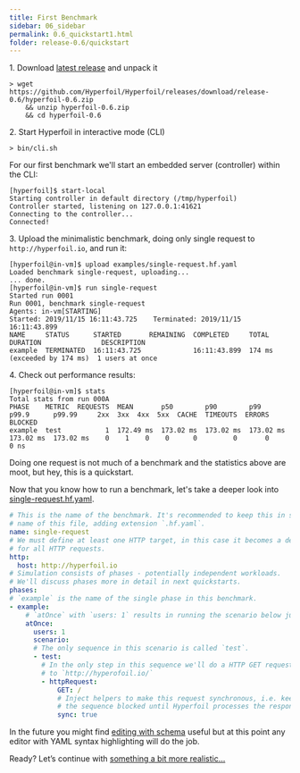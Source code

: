 ```yaml
---
title: First Benchmark
sidebar: 06_sidebar
permalink: 0.6_quickstart1.html
folder: release-0.6/quickstart
---
```


<span>1.</span> Download [latest release](https://github.com/Hyperfoil/Hyperfoil/releases/latest) and unpack it

```
> wget https://github.com/Hyperfoil/Hyperfoil/releases/download/release-0.6/hyperfoil-0.6.zip
    && unzip hyperfoil-0.6.zip
    && cd hyperfoil-0.6
```


<span>2.</span> Start Hyperfoil in interactive mode (CLI)

```
> bin/cli.sh
```

For our first benchmark we'll start an embedded server (controller) within the CLI:

```
[hyperfoil]$ start-local
Starting controller in default directory (/tmp/hyperfoil)
Controller started, listening on 127.0.0.1:41621
Connecting to the controller...
Connected!
```

<span>3.</span> Upload the minimalistic benchmark, doing only single request to `http://hyperfoil.io`, and run it:


```
[hyperfoil@in-vm]$ upload examples/single-request.hf.yaml
Loaded benchmark single-request, uploading...
... done.
[hyperfoil@in-vm]$ run single-request
Started run 0001
Run 0001, benchmark single-request
Agents: in-vm[STARTING]
Started: 2019/11/15 16:11:43.725    Terminated: 2019/11/15 16:11:43.899
NAME     STATUS      STARTED       REMAINING  COMPLETED     TOTAL DURATION               DESCRIPTION
example  TERMINATED  16:11:43.725             16:11:43.899  174 ms (exceeded by 174 ms)  1 users at once
```

<span>4.</span> Check out performance results:

```
[hyperfoil@in-vm]$ stats
Total stats from run 000A
PHASE    METRIC  REQUESTS  MEAN       p50        p90        p99        p99.9      p99.99     2xx  3xx  4xx  5xx  CACHE  TIMEOUTS  ERRORS  BLOCKED
example  test           1  172.49 ms  173.02 ms  173.02 ms  173.02 ms  173.02 ms  173.02 ms    0    1    0    0      0         0       0       0 ns
```

Doing one request is not much of a benchmark and the statistics above are moot, but hey, this is a quickstart.

Now that you know how to run a benchmark, let's take a deeper look into [single-request.hf.yaml](https://github.com/Hyperfoil/Hyperfoil/blob/release-0.6/distribution/src/main/resources/examples/single-request.hf.yaml).

```yaml
# This is the name of the benchmark. It's recommended to keep this in sync with
# name of this file, adding extension `.hf.yaml`.
name: single-request
# We must define at least one HTTP target, in this case it becomes a default
# for all HTTP requests.
http:
  host: http://hyperfoil.io
# Simulation consists of phases - potentially independent workloads.
# We'll discuss phases more in detail in next quickstarts.
phases:
# `example` is the name of the single phase in this benchmark.
- example:
    # `atOnce` with `users: 1` results in running the scenario below just once
    atOnce:
      users: 1
      scenario:
      # The only sequence in this scenario is called `test`.
      - test:
        # In the only step in this sequence we'll do a HTTP GET request
        # to `http://hyperofoil.io/`
        - httpRequest:
            GET: /
            # Inject helpers to make this request synchronous, i.e. keep
            # the sequence blocked until Hyperfoil processes the response.
            sync: true
```

In the future you might find [editing with schema](editor.html) useful but at this point any editor with YAML syntax highlighting will do the job.

Ready? Let’s continue with [something a bit more realistic…](0.6_quickstart2.html)